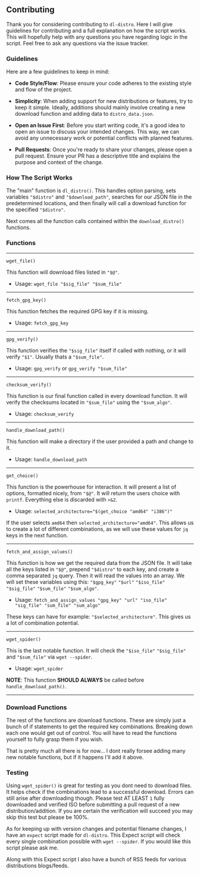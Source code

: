 ## Contributing

Thank you for considering contributing to `dl-distro`. Here I will give guidelines for contributing and a full explanation on how the script works. This will hopefully help with any questions you have regarding logic in the script. Feel free to ask any questions via the issue tracker.

### Guidelines

Here are a few guidelines to keep in mind:

- **Code Style/Flow**: Please ensure your code adheres to the existing style and flow of the project.

- **Simplicity**: When adding support for new distributions or features, try to keep it simple. Ideally, additions should mainly involve creating a new download function and adding data to `distro_data.json`.

- **Open an Issue First**: Before you start writing code, it's a good idea to open an issue to discuss your intended changes. This way, we can avoid any unnecessary work or potential conflicts with planned features.

- **Pull Requests**: Once you're ready to share your changes, please open a pull request. Ensure your PR has a descriptive title and explains the purpose and context of the change.

### How The Script Works

The "main" function is `dl_distro()`. This handles option parsing, sets variables `"$distro"` and `"$download_path"`, searches for our JSON file in the predetermined locations, and then finally will call a download function for the specified `"$distro"`.

Next comes all the function calls contained within the `download_distro()` functions.

### Functions

---

`wget_file()`

This function will download files listed in `"$@"`.

- Usage: `wget_file "$sig_file" "$sum_file"`

---

`fetch_gpg_key()`

This function fetches the required GPG key if it is missing.

- Usage: `fetch_gpg_key`

---

`gpg_verify()`

This function verifies the `"$sig_file"` itself if called with nothing, or it will verify `"$1"`. Usually thats a `"$sum_file"`.

- Usage: `gpg_verify` or `gpg_verify "$sum_file"`

---

`checksum_verify()`

This function is our final function called in every download function. It will verify the checksums located in `"$sum_file"` using the `"$sum_algo"`.

- Usage: `checksum_verify`

---

`handle_download_path()`

This function will make a directory if the user provided a path and change to it.

- Usage: `handle_download_path`

---

`get_choice()`

This function is the powerhouse for interaction. It will present a list of options, formatted nicely, from `"$@"`. It will return the users choice with `printf`. Everything else is discarded with `>&2`.

- Usage: `selected_architecture="$(get_choice "amd64" "i386")"`

If the user selects `amd64` then `selected_architecture="amd64"`. This allows us to create a lot of different combinations, as we will use these values for `jq` keys in the next function.

---

`fetch_and_assign_values()`

This function is how we get the required data from the JSON file. It will take all the keys listed in `"$@"`, prepend `"$distro"` to each key, and create a comma separated `jq` query. Then it will read the values into an array. We will set these variables using this: `"$gpg_key"` `"$url"` `"$iso_file"` `"$sig_file"` `"$sum_file"` `"$sum_algo"`.

- Usage: `fetch_and_assign_values "gpg_key" "url" "iso_file" "sig_file" "sum_file" "sum_algo"`

These keys can have for example: `"$selected_architecture"`. This gives us a lot of combination potential.

---

`wget_spider()`

This is the last notable function. It will check the `"$iso_file"` `"$sig_file"` and `"$sum_file"` via `wget --spider`.

- Usage: `wget_spider`

**NOTE**: This function **SHOULD ALWAYS** be called before `handle_download_path()`.

---

### Download Functions
The rest of the functions are download functions. These are simply just a bunch of if statements to get the required key combinations. Breaking down each one would get out of control. You will have to read the functions yourself to fully grasp them if you wish.

That is pretty much all there is for now... I dont really forsee adding many new notable functions, but if it happens I'll add it above.

### Testing
Using `wget_spider()` is great for testing as you dont need to download files. It helps check if the combinations lead to a successful download. Errors can still arise after downloading though. Please test AT LEAST `1` fully downloaded and verified ISO before submitting a pull request of a new distribution/addition. If you are certain the verification will succeed you may skip this test but please be 100%.

As for keeping up with version changes and potential filename changes, I have an `expect` script made for `dl-distro`. This Expect script will check every single combination possible with `wget --spider`. If you would like this script please ask me.

Along with this Expect script I also have a bunch of RSS feeds for various distributions blogs/feeds.
